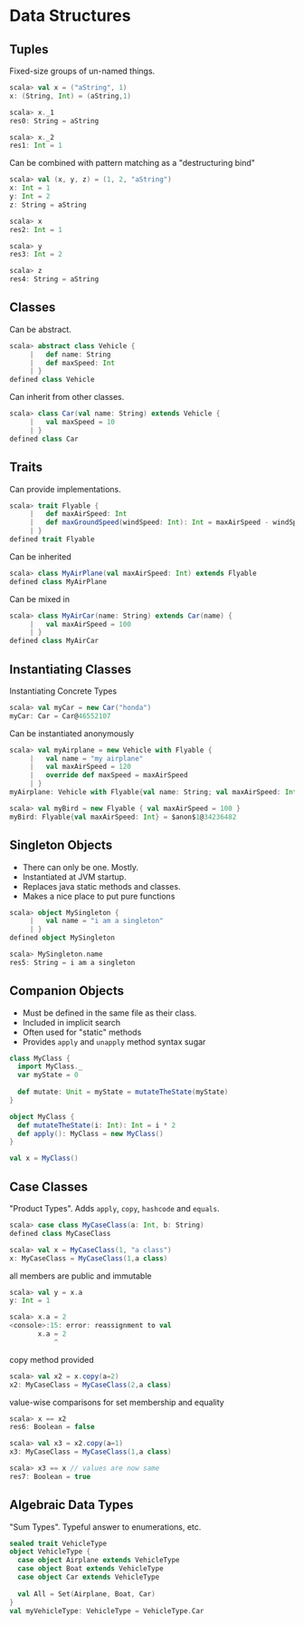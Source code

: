 # Data Structures



## Tuples
Fixed-size groups of un-named things.
```scala
scala> val x = ("aString", 1)
x: (String, Int) = (aString,1)

scala> x._1
res0: String = aString

scala> x._2
res1: Int = 1
```

Can be combined with pattern matching as a "destructuring bind"
```scala
scala> val (x, y, z) = (1, 2, "aString")
x: Int = 1
y: Int = 2
z: String = aString

scala> x
res2: Int = 1

scala> y
res3: Int = 2

scala> z
res4: String = aString
```



## Classes

Can be abstract.
```scala
scala> abstract class Vehicle {
     |   def name: String
     |   def maxSpeed: Int
     | }
defined class Vehicle
```

Can inherit from other classes.
```scala
scala> class Car(val name: String) extends Vehicle {
     |   val maxSpeed = 10
     | }
defined class Car
```



## Traits

Can provide implementations.

```scala
scala> trait Flyable {
     |   def maxAirSpeed: Int
     |   def maxGroundSpeed(windSpeed: Int): Int = maxAirSpeed - windSpeed
     | }
defined trait Flyable
```

Can be inherited
```scala
scala> class MyAirPlane(val maxAirSpeed: Int) extends Flyable
defined class MyAirPlane
```

Can be mixed in
```scala
scala> class MyAirCar(name: String) extends Car(name) {
     |   val maxAirSpeed = 100
     | }
defined class MyAirCar
```



## Instantiating Classes
Instantiating Concrete Types
```scala
scala> val myCar = new Car("honda")
myCar: Car = Car@46552107
```

Can be instantiated anonymously
```scala
scala> val myAirplane = new Vehicle with Flyable {
     |   val name = "my airplane"
     |   val maxAirSpeed = 120
     |   override def maxSpeed = maxAirSpeed
     | }
myAirplane: Vehicle with Flyable{val name: String; val maxAirSpeed: Int} = $anon$1@737ed85f

scala> val myBird = new Flyable { val maxAirSpeed = 100 }
myBird: Flyable{val maxAirSpeed: Int} = $anon$1@34236482
```



## Singleton Objects
- There can only be one. Mostly. 
- Instantiated at JVM startup. 
- Replaces java static methods and classes.
- Makes a nice place to put pure functions

```scala
scala> object MySingleton {
     |   val name = "i am a singleton"
     | }
defined object MySingleton

scala> MySingleton.name
res5: String = i am a singleton
```



## Companion Objects
- Must be defined in the same file as their class.
- Included in implicit search
- Often used for "static" methods
- Provides `apply` and `unapply` method syntax sugar

```scala
class MyClass {
  import MyClass._
  var myState = 0
   
  def mutate: Unit = myState = mutateTheState(myState)
}

object MyClass {
  def mutateTheState(i: Int): Int = i * 2
  def apply(): MyClass = new MyClass()
}

val x = MyClass()
```



## Case Classes
"Product Types". Adds `apply`, `copy`, `hashcode` and `equals`. 

```scala
scala> case class MyCaseClass(a: Int, b: String)
defined class MyCaseClass

scala> val x = MyCaseClass(1, "a class") 
x: MyCaseClass = MyCaseClass(1,a class)
```

all members are public and immutable
```scala
scala> val y = x.a 
y: Int = 1

scala> x.a = 2
<console>:15: error: reassignment to val
       x.a = 2
           ^
```
copy method provided
```scala
scala> val x2 = x.copy(a=2) 
x2: MyCaseClass = MyCaseClass(2,a class)
```

value-wise comparisons for set membership and equality
```scala
scala> x == x2 
res6: Boolean = false

scala> val x3 = x2.copy(a=1)
x3: MyCaseClass = MyCaseClass(1,a class)

scala> x3 == x // values are now same
res7: Boolean = true
```



## Algebraic Data Types
"Sum Types". Typeful answer to enumerations, etc.

```scala
sealed trait VehicleType
object VehicleType {
  case object Airplane extends VehicleType
  case object Boat extends VehicleType
  case object Car extends VehicleType
  
  val All = Set(Airplane, Boat, Car)
}
val myVehicleType: VehicleType = VehicleType.Car
```
